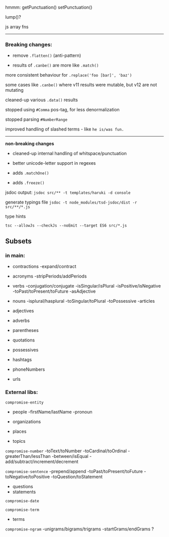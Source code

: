 hmmm:
  getPunctuation()
  setPunctuation()

  lump()?

  js array fns


---
### Breaking changes:
 
* remove `.flatten()` (anti-pattern)

* results of `.canbe()` are more like `.match()`

more consistent behaviour for `.replace('foo [bar]', 'baz')`

some cases like `.canbe()` where v11 results were mutable, but v12 are not mutating

cleaned-up various `.data()` results

stopped using `#Comma` pos-tag, for less denormalization

stopped parsing `#NumberRange`

improved handling of slashed terms - like `he is/was fun.`

---

**non-breaking changes**

* cleaned-up internal handling of whitspace/punctuation
  
* better unicode-letter support in regexes

* adds `.matchOne()`
* adds `.freeze()`


jsdoc output:
`jsdoc src/** -t templates/haruki -d console`

generate typings file
`jsdoc -t node_modules/tsd-jsdoc/dist -r src/**/*.js`

type hints

`tsc --allowJs --checkJs --noEmit --target ES6 src/*.js`




## Subsets

### in main:

- contractions
  -expand/contract

- acronyms
  -stripPeriods/addPeriods

* verbs
  -conjugation/conjugate
  -isSingular/isPlural
  -isPositive/isNegative
  -toPast/toPresent/toFuture
  -asAdjective

* nouns
  -isplural/hasplural
  -toSingular/toPlural
  -toPossessive
  -articles

* adjectives
* adverbs
* parentheses
* quotations
* possessives

* hashtags
* phoneNumbers
* urls

### External libs:

`compromise-entity`

- people
  -firstName/lastName
  -pronoun

- organizations
- places
- topics

`compromise-number`
-toText/toNumber
-toCardinal/toOrdinal
-greaterThan/lessThan
-between/isEqual
-add/subtract/increment/decrement

`compromise-sentence`
-prepend/append
-toPast/toPresent/toFuture
-toNegative/toPositive
-toQuestion/toStatement

- questions
- statements

`compromise-date`

`compromise-term`

- terms

`compromise-ngram`
-unigrams/bigrams/trigrams
-startGrams/endGrams ?
